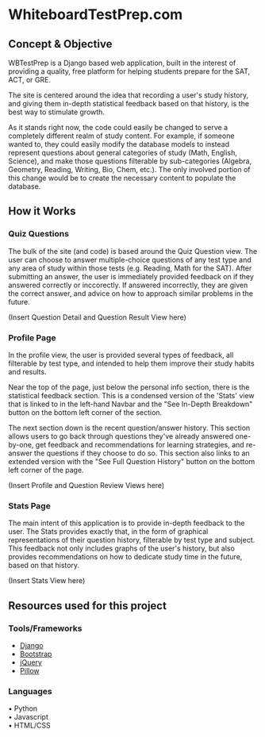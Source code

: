 WhiteboardTestPrep.com
======================

Concept & Objective
-------------------

WBTestPrep is a Django based web application, built in the interest of providing a quality, free platform for helping students prepare for the SAT, ACT, or GRE. 

The site is centered around the idea that recording a user's study history, and giving them in-depth statistical feedback based on that history, is the best way to stimulate growth.

As it stands right now, the code could easily be changed to serve a completely different realm of study content. For example, if someone wanted to, they could easily modify the database models to instead represent questions about general categories of study (Math, English, Science), and make those questions filterable by sub-categories (Algebra, Geometry, Reading, Writing, Bio, Chem, etc.). The only involved portion of this change would be to create the necessary content to populate the database.



How it Works
------------

### Quiz Questions ###

The bulk of the site (and code) is based around the Quiz Question view. The user can choose to answer multiple-choice questions of any test type and any area of study within those tests (e.g. Reading, Math for the SAT). After submitting an answer, the user is immediately provided feedback on if they answered correctly or inccorectly. If answered incorrectly, they are given the correct answer, and advice on how to approach similar problems in the future.

(Insert Question Detail and Question Result View here)



### Profile Page ###

In the profile view, the user is provided several types of feedback, all filterable by test type, and intended to help them improve their study habits and results.

Near the top of the page, just below the personal info section, there is the statistical feedback section. This is a condensed version of the 'Stats' view that is linked to in the left-hand Navbar and the "See In-Depth Breakdown" button on the bottom left corner of the section.

The next section down is the recent question/answer history. This section allows users to go back through questions they've already answered one-by-one, get feedback and recommendations for learning strategies, and re-answer the questions if they choose to do so. This section also links to an extended version with the "See Full Question History" button on the bottom left corner of the page.

(Insert Profile and Question Review Views here)



### Stats Page ###

The main intent of this application is to provide in-depth feedback to the user. The Stats provides exactly that, in the form of graphical representations of their question history, filterable by test type and subject. This feedback not only includes graphs of the user's history, but also provides recommendations on how to dedicate study time in the future, based on that history.

(Insert Stats View here)



Resources used for this project
------------------------------

### Tools/Frameworks ###
 * [Django](https://github.com/django/django)
 * [Bootstrap](https://github.com/twbs/bootstrap)
 * [jQuery](https://github.com/jquery/jquery)
 * [Pillow](https://github.com/python-pillow/Pillow)

### Languages ###
• Python  
• Javascript  
• HTML/CSS  






